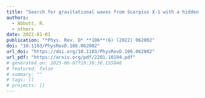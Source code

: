```yaml
---
title: "Search for gravitational waves from Scorpius X-1 with a hidden Markov model in O3 LIGO data"
authors:
  - Abbott, R.
  - others
date: 2022-01-01
publication: "*Phys. Rev. D* **106**(6) (2022) 062002"
doi: "10.1103/PhysRevD.106.062002"
url_doi: "https://doi.org/10.1103/PhysRevD.106.062002"
url_pdf: "https://arxiv.org/pdf/2201.10104.pdf"
# generated_on: 2025-06-07T19:36:36.155846
# featured: false
# summary: ""
# tags: []
# projects: []
---
```

